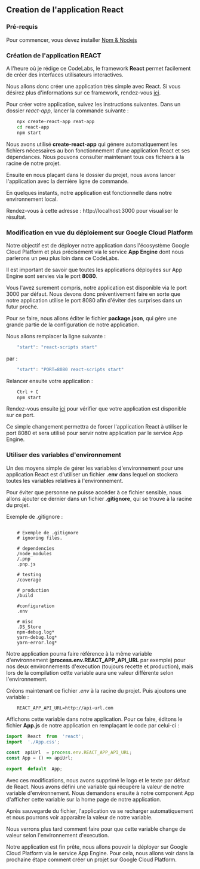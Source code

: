 ## Creation de l'application React

### Pré-requis
Pour commencer, vous devez installer [Npm & Nodejs](https://docs.npmjs.com/downloading-and-installing-node-js-and-npm)

### Création de l'application REACT

A l'heure où je rédige ce CodeLabs, le framework **React** permet facilement de créer des interfaces utilisateurs interactives.

Nous allons donc créer une application très simple avec React.
Si vous désirez plus d'informations sur ce framework, rendez-vous [ici](https://fr.reactjs.org/).

Pour créer votre application, suivez les instructions suivantes.
Dans un dossier *react-app*, lancer la commande suivante :
```bash
	npx create-react-app reat-app
	cd react-app
	npm start
```
Nous avons utilisé **create-react-app** qui génere automatiquement les fichiers nécessaires au bon fonctionnement d'une application React et ses dépendances. Nous pouvons consulter maintenant tous ces fichiers à la racine de notre projet.

Ensuite en nous plaçant dans le dossier du projet, nous avons lancer l'application avec la dernière ligne de commande.

En quelques instants, notre application est fonctionnelle dans notre environnement local.

Rendez-vous à cette adresse : http://localhost:3000 pour visualiser le résultat.

### Modification en vue du déploiement sur Google Cloud Platform

Notre objectif est de déployer notre application dans l'écosystème Google Cloud Platform et plus précisément via le service **App Engine** dont nous parlerons un peu plus loin dans ce CodeLabs.

Il est important de savoir que toutes les applications déployées sur App Engine sont servies via le port **8080**.

Vous l'avez surement compris, notre application est disponible via le port 3000 par défaut. Nous devons donc préventivement faire en sorte que notre application utilise le port 8080 afin d'éviter des surprises dans un futur proche.

Pour se faire, nous allons éditer le fichier **package.json**, qui gère une grande partie de la configuration de notre application.

Nous allons remplacer la ligne suivante :
```js
	"start": "react-scripts start"
```
par :
```js
	"start": "PORT=8080 react-scripts start"
```
Relancer ensuite votre application :
```bash
	Ctrl + C
	npm start
```
Rendez-vous ensuite [ici](http://localhost:8080) pour vérifier que votre application est disponible sur ce port.

Ce simple changement permettra de forcer l'application React à utiliser le port 8080 et sera utilisé pour servir notre application par le service App Engine.

### Utiliser des variables d'environnement

Un des moyens simple de gérer les variables d'environnement pour une application React est d'utiliser un fichier **.env** dans lequel on stockera toutes les variables relatives à l'environnement.

Pour éviter que personne ne puisse accéder à ce fichier sensible, nous allons ajouter ce dernier dans un fichier **.gitignore**, qui se trouve à la racine du projet.

Exemple de .gitignore :
```
	
	# Exemple de .gitignore
	# ignoring files.

	# dependencies
	/node_modules
	/.pnp
	.pnp.js

	# testing
	/coverage

	# production
	/build

	#configuration
	.env

	# misc
	.DS_Store
	npm-debug.log*
	yarn-debug.log*
	yarn-error.log*

```
Notre application pourra faire référence à la même variable d'environnement (**process.env.REACT_APP_API_URL** par exemple) pour nos deux environnements d'execution (toujours recette et production), mais lors de la compilation cette variable aura une valeur différente selon l'environnement.

Créons maintenant ce fichier *.env* à la racine du projet.
Puis ajoutons une variable :

```
	REACT_APP_API_URL=http://api-url.com
```

Affichons cette variable dans notre application. Pour ce faire, éditons le fichier **App.js** de notre application en remplaçant le code par celui-ci :

```js
import  React  from  'react';
import  './App.css';

const  apiUrl  = process.env.REACT_APP_API_URL;
const App = () => apiUrl;

export  default  App;
```

Avec ces modifications, nous avons supprimé le logo et le texte par défaut de React.
Nous avons défini une variable qui récupère la valeur de notre variable d'environnement.
Nous demandons ensuite à notre component App d'afficher cette variable sur la home page de notre application.

Après sauvegarde du fichier, l'application va se recharger automatiquement et nous pourrons voir apparaitre la valeur de notre variable.

Nous verrons plus tard comment faire pour que cette variable change de valeur selon l'environnement d'execution.

Notre application est fin prête, nous allons pouvoir la déployer sur Google Cloud Platform via le service App Engine.
Pour cela, nous allons voir dans la prochaine étape comment créer un projet sur Google Cloud Platform.
